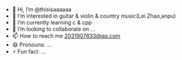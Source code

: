- 👋 Hi, I’m @thisisaaaaaa
- 👀 I’m interested in guitar & violin & country music(Lei Zhao,anpu)
- 🌱 I’m currently learning c & cpp 
- 💞️ I’m looking to collaborate on ...
- 📫 How to reach me 2031907633@qq.com
- 😄 Pronouns: ...
- ⚡ Fun fact: ...

<!---
thisisaaaaaa/thisisaaaaaa is a ✨ special ✨ repository because its `README.md` (this file) appears on your GitHub profile.
You can click the Preview link to take a look at your changes.
--->
